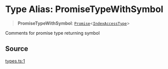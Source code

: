 # Type Alias: PromiseTypeWithSymbol

> **PromiseTypeWithSymbol**: [`Promise`](https://developer.mozilla.org/en-US/docs/Web/JavaScript/Reference/Global_Objects/Promise)\<[`IndexAccessType`](IndexAccessType.md)\>

Comments for promise type returning symbol

## Source

[types.ts:1](http://source-url)
